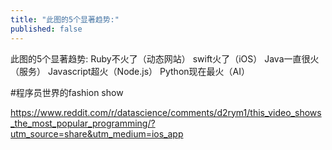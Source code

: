 ```yaml
---
title: "此图的5个显著趋势:"
published: false
---
```

此图的5个显著趋势:
Ruby不火了（动态网站）
swift火了（iOS）
Java一直很火（服务）
Javascript超火（Node.js）
Python现在最火（AI）

#程序员世界的fashion show

https://www.reddit.com/r/datascience/comments/d2rym1/this_video_shows_the_most_popular_programming/?utm_source=share&utm_medium=ios_app

